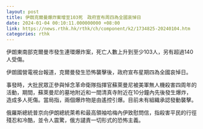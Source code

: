 ```yaml
---
layout: post
title: 伊朗克爾曼爆炸案增至103死　政府宣布周四為全國哀悼日
date: 2024-01-04 00:10:11.000000000 +08:00
link: https://news.rthk.hk/rthk/ch/component/k2/1734825-20240104.htm
categories: rthk
---
```


伊朗東南部克爾曼市發生連環爆炸案，死亡人數上升到至少103人，另有超過140人受傷。

伊朗國營電視台報道，克爾曼發生恐怖襲擊後，政府宣布星期四為全國哀悼日。

事發時，大批民眾正參與悼念革命衛隊指揮官蘇萊曼尼被美軍無人機殺害四周年的活動，期間，蘇萊曼尼的墓地附近和一間清真寺附近在10分鐘內先後發生爆炸，造成多人死傷。當局指，兩個爆炸物是由遙控引爆。目前未有組織承認發動襲擊。

俄羅斯總統普京向伊朗總統萊希和最高領袖哈梅內伊致慰問信，指殺害平民的行徑殘忍和冷酷，並令人震驚，俄方譴責一切形式的恐怖主義。
